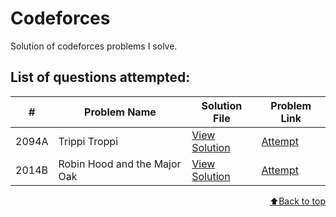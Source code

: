 # Codeforces
 Solution of codeforces problems I solve.
 <br>

 <h2>List of questions attempted:</h2>

| #   | Problem Name         | Solution File                | Problem Link                                   |
|-----|----------------------|------------------------------|------------------------------------------------|
| 2094A   | Trippi Troppi    | [View Solution](solutions/trippi_troppi.cpp) | [Attempt](https://codeforces.com/problemset/problem/2094/A) |           
| 2014B   | Robin Hood and the Major Oak    | [View Solution](solutions/robin_hood.cpp) | [Attempt](https://codeforces.com/problemset/problem/2014/B) |           


<p align="right"><a href="#codeforces">⬆️Back to top</a></p>
